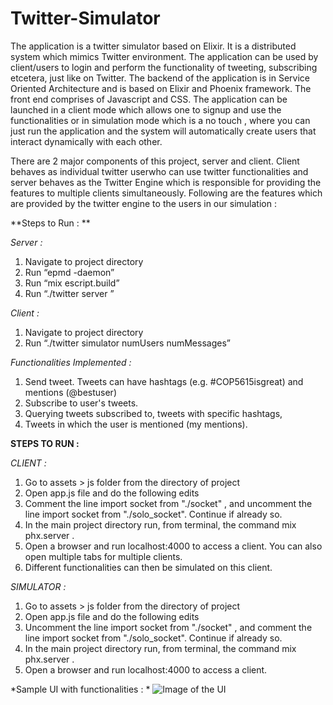 # Twitter-Simulator

The application is a twitter simulator based on Elixir. It is a distributed system which mimics Twitter environment. The application can be used by client/users to login and perform the functionality of tweeting, subscribing etcetera, just like on Twitter. The backend of the application is in Service Oriented Architecture and is based on Elixir and Phoenix framework. The front end comprises of Javascript and CSS. The application can be launched in a client mode which allows one to signup and use the functionalities or in simulation mode which is a no touch , where you can just run the application and the system will automatically create users that interact dynamically with each other.

There are 2 major components of this project, server and client. Client behaves as individual twitter userwho can use twitter functionalities and server behaves as the Twitter Engine which is responsible for providing the features to multiple clients simultaneously. Following are the features which are provided by the twitter engine to the users in our simulation :

**Steps to Run : **

*Server :*

1. Navigate to project directory
2. Run “epmd -daemon”
3. Run “mix escript.build”
4. Run “./twitter server ”

*Client :*

1. Navigate to project directory
2. Run “./twitter simulator numUsers numMessages”

*Functionalities Implemented :*

1. Send tweet. Tweets can have hashtags (e.g. #COP5615isgreat) and mentions
(@bestuser)
2. Subscribe to user's tweets.
3. Querying tweets subscribed to, tweets with specific hashtags,
4. Tweets in which the user is mentioned (my mentions).

**STEPS TO RUN :**

*CLIENT :*

1. Go to assets > js folder from the directory of project
2. Open app.js file and do the following edits
3. Comment the line import socket from "./socket" , and uncomment the line import socket from "./solo_socket". Continue if already so.
4. In the main project directory run, from terminal, the command mix phx.server .
5. Open a browser and run localhost:4000 to access a client. You can also open multiple tabs for multiple clients.
6. Different functionalities can then be simulated on this client.

*SIMULATOR :*

1. Go to assets > js folder from the directory of project
2. Open app.js file and do the following edits
3. Uncomment the line import socket from "./socket" , and comment the line import socket from "./solo_socket". Continue if already so.
4. In the main project directory run, from terminal, the command mix phx.server .
5. Open a browser and run localhost:4000 to access a client.

*Sample UI with functionalities : *
![Image of the UI](https://github.com/gauravUFL/Twitter-Clone/blob/main/Screen%20Shot%202020-10-21%20at%201.48.46%20AM.png)
